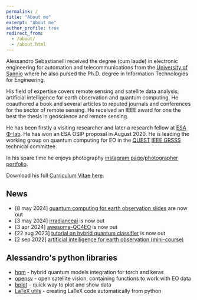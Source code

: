 ```yaml
---
permalink: /
title: "About me"
excerpt: "About me"
author_profile: true
redirect_from: 
  - /about/
  - /about.html
---
```


Alessandro Sebastianelli received the degree (cum laude) in electronic engineering for automation and telecommunications from the [University of Sannio][sannio] where he also pursed the Ph.D. degree in Information Technologies for Engineering. 

His field of expertise covers remote sensing and satellite data analysis, artificial intelligence for earth observation and quantum computing. He coauthored a book and several articles to reputed journals and conferences for the sector of remote sensing. He received an IEEE award for one the best the thesis in geoscience and remote sensing. 

He has been firstly a visiting researcher and later a research fellow at [ESA](ESRIN) [Φ-lab][Φ-lab]. He has won an ESA OSIP proposal in August 2020.
He is leading the working group on quantum computing for EO in the [QUEST][quest] [IEEE GRSSS][grss] technical committee.

In his spare time he enjoys photography [instagram page][insta]/[photographer portfolio][photo].

Download his full [Curriculum Vitae here](/images/cv_asebastianelli.pdf).

## News 

- [8  may 2024] [quantum computing for earth observation slides][qc4eo-slides] are now out
- [3  may 2024] [irradianceai][irrai] is now out
- [3  apr 2024] [awesome-QC4EO][aqc4eo] is now out
- [22 aug 2023] [tutorial on hybrid quantum classifier][tutorial-qml4eo] is now out
- [2  sep 2022] [artificial intelligence for earth observation (mini-course)][ai4eo-course]

<!--
<details>
  <summary>Old news</summary>
  * [22 aug 2023] <a href="https://github.com/alessandrosebastianelli/QML4EO-tutorial" target="_blank">tutorial on hybrid quantum classifier</a> is now out
  <br>
  * [2 sep 2022] <a href="https://github.com/alessandrosebastianelli/AI4EO" target="_blank" >artificial intelligence for earth observation (mini-course)</a> is now out
</details>
-->

## Alessandro's python libraries

- [hqm](https://alessandrosebastianelli.github.io/hqm/hqm.html) - hybrid quantum models integration for torch and keras
- [opensv](https://alessandrosebastianelli.github.io/opensv/pyosv.html) - open satellite vision, containing functions to work with EO data
- [bplot](https://alessandrosebastianelli.github.io/bplot/bplot.html) - quick way to plot and show data
- [LaTeX utils](https://alessandrosebastianelli.github.io/latex-utils/pytexutils.html) - creating LaTeX code automatically from python

[sannio]: https://www.unisannio.it/
[ESA]: http://www.esa.int/
[ESRIN]: http://www.esa.int/About_Us/ESRIN/
[Φ-lab]: https://philab.phi.esa.int/
[photo]: https://alessandrosebastianelli.github.io/photography/index.html
[insta]: https://www.instagram.com/a.sebastianelli_photographer/
[aqc4eo]: https://alessandrosebastianelli.github.io/awesome-QC4EO
[qc4eo-slides]: https://alessandrosebastianelli.github.io/qc4eo-slides/#/overview
[irrai]: https://irradianceai.github.io/
[grss]: https://www.grss-ieee.org/
[quest]: https://www.grss-ieee.org/technical-committees/quantum-earth-science-and-technology-quest/
[tutorial-qml4eo]: https://github.com/alessandrosebastianelli/QML4EO-tutorial
[ai4eo-course]: https://github.com/alessandrosebastianelli/AI4EO